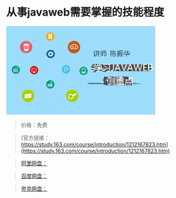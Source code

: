# 从事javaweb需要掌握的技能程度

![img](../../../assets/study163/free/8d91b1f0b6fa4b85becad972879b3d37.jpg)

> 价格：免费

> [官方链接：https://study.163.com/course/introduction/1212167823.htm](https://study.163.com/course/introduction/1212167823.htm)

> [阿里网盘：]()

> [百度网盘：]()

> [夸克网盘：]()
